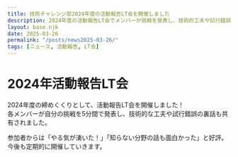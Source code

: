 ```yaml
---
title: 技術チャレンジ部2024年度の活動報告LT会を開催しました
description: 2024年度の活動報告LT会でメンバーが挑戦を発表し、技術的工夫や試行錯誤の裏話を共有した様子を報告します。
layout: base.njk
date: 2025-03-26
permalink: "/posts/news2025-03-26/"
tags: [ニュース, 活動報告, LT会]
---
```


# 2024年活動報告LT会

2024年度の締めくくりとして、活動報告LT会を開催しました！  
各メンバーが自分の挑戦を5分間で発表し、技術的な工夫や試行錯誤の裏話も共有されました。

参加者からは「やる気が湧いた！」「知らない分野の話も面白かった」と好評。  
今後も定期的に開催していきます。